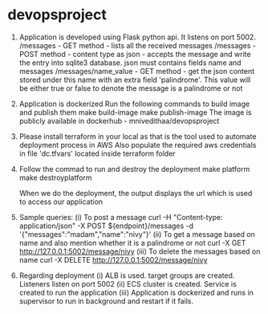 # devopsproject

1. Application is developed using Flask python api. It listens on port 5002. 
   /messages - GET method - lists all the received messages
   /messages - POST method - content type as json - accepts the message and write the entry into sqlite3 database. json must contains fields name and messages
   /messages/name_value - GET method - get the json content stored under this name with an extra field 'palindrome'. This value will be either true or false to denote the message is a  palindrome or not

2. Application is dockerized
   Run the following commands to build image and publish them
   make build-image
   make publish-image
   The image is publicly available in dockerhub - mnivedithaa/devopsproject

3. Please install terraform in your local as that is the tool used to automate deployment process in AWS
   Also populate the required aws credentials in file 'dc.tfvars' located inside terraform folder

4. Follow the commad to run and destroy the deployment
   make platform
   make destroyplatform

   When we do the deployment, the output displays the url which is used to access our application

5. Sample queries:
   (i) To post a message
   curl -H "Content-type: application/json" -X POST ${endpoint}/messages -d '{"messages":"madam","name":"nivy"}'
   (ii) To get a message based on name and also mention whether it is a palindrome or not
   curl -X GET http://127.0.0.1:5002/message/nivy
   (iii) To delete the messages based on name
   curl -X DELETE http://127.0.0.1:5002/message/nivy

6. Regarding deployment
   (i) ALB is used. target groups are created. Listeners listen on port 5002
   (ii) ECS cluster is created. Service is created to run the application
   (iii) Application is dockerized and runs in supervisor to run in background and restart if it fails.
